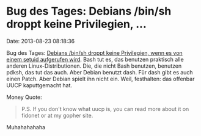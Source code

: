 Bug des Tages: Debians /bin/sh droppt keine Privilegien, \...
=============================================================

Date: 2013-08-23 08:18:36

Bug des Tages: [Debians /bin/sh droppt keine Privilegien, wenn es von
einem setuid aufgerufen
wird](http://blog.cmpxchg8b.com/2013/08/security-debianisms.html). Bash
tut es, das benutzen praktisch alle anderen Linux-Distributionen. Die,
die nicht Bash benutzen, benutzen pdksh, das tut das auch. Aber Debian
benutzt dash. Für dash gibt es auch einen Patch. Aber Debian spielt ihn
nicht ein. Weil, festhalten: das offenbar UUCP kaputtgemacht hat.

Money Quote:

> P.S. If you don\'t know what uucp is, you can read more about it on
> fidonet or at my gopher site.

Muhahahahaha
